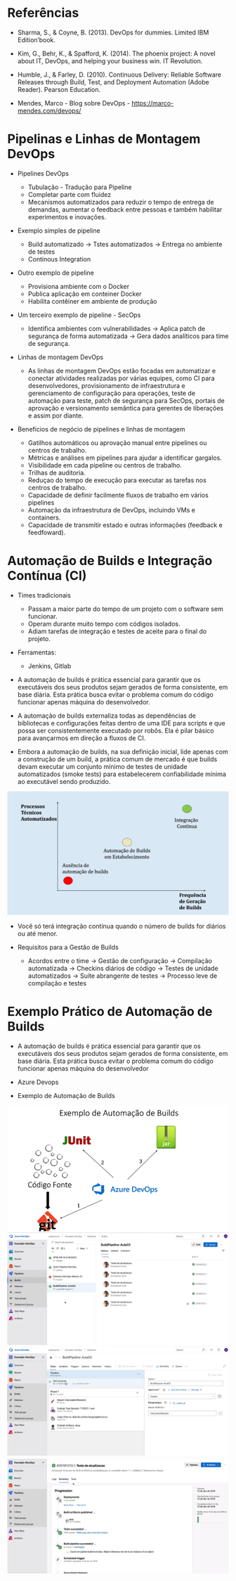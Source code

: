 <h1>Referências</h1>

* Sharma, S., & Coyne, B. (2013). DevOps for dummies. Limited IBM Edition’book.

* Kim, G., Behr, K., & Spafford, K. (2014). The phoenix project: A novel about IT, DevOps, and helping your business win. IT Revolution.

* Humble, J., & Farley, D. (2010). Continuous Delivery: Reliable Software Releases through Build, Test, and Deployment Automation (Adobe Reader). Pearson Education.

* Mendes, Marco - Blog sobre DevOps - https://marco-mendes.com/devops/

<h1>Pipelinas e Linhas de Montagem DevOps</h1>

* Pipelines DevOps
    * Tubulação - Tradução para Pipeline
    * Completar parte com fluidez
    * Mecanismos automatizados para reduzir o tempo de entrega de demandas, aumentar o feedback entre pessoas e também habilitar experimentos e inovações.

* Exemplo simples de pipeline
    * Build automatizado -> Tstes automatizados -> Entrega no ambiente de testes
    * Continous Integration

* Outro exemplo de pipeline
    * Provisiona ambiente com o Docker
    * Publica aplicação em conteiner Docker
    * Habilita contêiner em ambiente de produção

* Um terceiro exemplo de pipeline - SecOps
    * Identifica ambientes com vulnerabilidades -> Aplica patch de segurança de forma automatizada -> Gera dados analíticos para time de segurança.

* Linhas de montagem DevOps
    * As linhas de montagem DevOps estão focadas em automatizar e conectar atividades realizadas por várias equipes, como CI para desenvolvedores, provisionamento de infraestrutura e gerenciamento de configuração para operações, teste de automação para teste, patch de segurança para SecOps, portais de aprovação e versionamento semântica para gerentes de liberações e assim por diante.

* Benefícios de negócio de pipelines e linhas de montagem
    * Gatilhos automáticos ou aprovação manual entre pipelines ou centros de trabalho.
    * Métricas e análises em pipelines para ajudar a identificar gargalos.
    * Visibilidade em cada pipeline ou centros de trabalho.
    * Trilhas de auditoria.
    * Reduçao do tempo de execução para executar as tarefas nos centros de trabalho.
    * Capacidade de definir facilmente fluxos de trabalho em vários pipelines
    * Automação da infraestrutura de DevOps, incluindo VMs e containers.
    * Capacidade de transmitir estado e outras informações (feedback e feedfoward).

<h1>Automação de Builds e Integração Contínua (CI)</h1>

* Times tradicionais
    * Passam a maior parte do tempo de um projeto com o software sem funcionar.
    * Operam durante muito tempo com códigos isolados.
    * Adiam tarefas de integração e testes de aceite para o final do projeto.


* Ferramentas:
    * Jenkins, Gitlab

* A automação de builds é prática essencial para garantir que os executáveis dos seus produtos sejam gerados de forma consistente, em base diária. Esta prática busca evitar o problema comum do código funcionar apenas máquina do desenvolvedor.
* A automação de builds externaliza todas as dependências de bibliotecas e configurações feitas dentro de uma IDE para scripts e que possa ser consistentemente executado por robôs. Ela é pilar básico para avançarmos em direção a fluxos de CI.
* Embora a automação de builds, na sua definição inicial, lide apenas com a construção de um build, a prática comum de mercado é que builds devam executar um conjunto mínimo de testes de unidade automatizados (smoke tests) para estabelecerem confiabilidade mínima ao executável sendo produzido.
<img src="imgs/01.png"/>

* Você só terá integração contínua quando o número de builds for diários ou até menor.

* Requisitos para a Gestão de Builds
    * Acordos entre o time -> Gestão de configuração -> Compilação automatizada -> Checkins diários de código -> Testes de unidade automatizados -> Suíte abrangente de testes -> Processo leve de compilação e testes 

<h1>Exemplo Prático de Automação de Builds</h1>


* A automação de builds é prática essencial para garantir que os executáveis dos seus produtos sejam gerados de forma consistente, em base diária. Esta prática busca evitar o problema comum do código funcionar apenas máquina do desenvolvedor

* Azure Devops
* Exemplo de Automação de Builds
<img src="imgs/02.png"/>
<img src="imgs/03.png"/>
<img src="imgs/04.png"/>
<img src="imgs/05.png"/>



